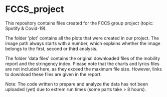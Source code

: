 # FCCS_project
This repository contains files created for the FCCS group project (topic: Spotify &amp; Covid-19).

The folder 'plot' contains all the plots that were created in our project. The image path always starts with a number, which explains whether the image belongs to the first, second or third analysis.

The folder 'data files' contains the original downloaded files of the mobility report and the stringency index. Please note that the charts and lyrics files are not included here, as they exceed the maximum file size. However, links to download these files are given in the report.

Note: The code written to prepare and analyze the data has not been uploaded (yet) due to extrem run times (some parts take > 8 hours).
